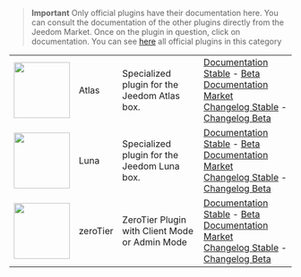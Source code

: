 
>**Important**
>Only official plugins have their documentation here. You can consult the documentation of the other plugins directly from the Jeedom Market. Once on the plugin in question, click on documentation.
>You can see [here](https://market.jeedom.com/index.php?v=d&p=market&type=plugin&categorie=home+automation+protocol) all official plugins in this category


| | | | |
|--- | --- | --- | ---|
|<img src="atlas/atlas_icon.png" class="pluginLogo" width="100" />|Atlas|Specialized plugin for the Jeedom Atlas box.|[Documentation Stable](atlas/index.md) - [Beta Documentation](atlas/beta/index.md)<br/>[Market](https://market.jeedom.com/index.php?v=d&p=market_display&id=4195)<br/>[Changelog Stable](atlas/changelog.md) - [Changelog Beta](atlas/beta/changelog.md)|
|<img src="luna/luna_icon.png" class="pluginLogo" width="100" />|Luna|Specialized plugin for the Jeedom Luna box.|[Documentation Stable](luna/index.md) - [Beta Documentation](luna/beta/index.md)<br/>[Market](https://market.jeedom.com/index.php?v=d&p=market_display&id=4346)<br/>[Changelog Stable](luna/changelog.md) - [Changelog Beta](luna/beta/changelog.md)|
|<img src="zeroTier/zeroTier_icon.png" class="pluginLogo" width="100" />|zeroTier|ZeroTier Plugin with Client Mode or Admin Mode|[Documentation Stable](zeroTier/index.md) - [Beta Documentation](zeroTier/beta/index.md)<br/>[Market](https://market.jeedom.com/index.php?v=d&p=market_display&id=4518)<br/>[Changelog Stable](zeroTier/changelog.md) - [Changelog Beta](zeroTier/beta/changelog.md)|
